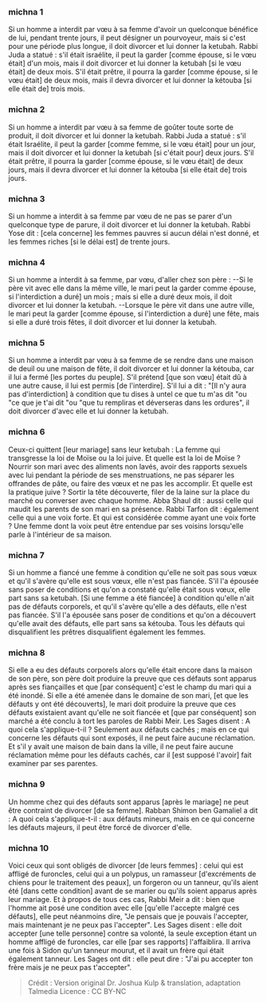 
### michna 1
Si un homme a interdit par vœu à sa femme d'avoir un quelconque bénéfice de lui, pendant trente jours, il peut désigner un pourvoyeur, mais si c'est pour une période plus longue, il doit divorcer et lui donner la ketubah. Rabbi Juda a statué : s'il était israélite, il peut la garder [comme épouse, si le vœu était] d'un mois, mais il doit divorcer et lui donner la ketubah [si le vœu était] de deux mois. S'il était prêtre, il pourra la garder [comme épouse, si le vœu était] de deux mois, mais il devra divorcer et lui donner la kétouba [si elle était de] trois mois.

### michna 2
Si un homme a interdit par vœu à sa femme de goûter toute sorte de produit, il doit divorcer et lui donner la ketubah. Rabbi Juda a statué : s'il était Israélite, il peut la garder [comme femme, si le vœu était] pour un jour, mais il doit divorcer et lui donner la ketubah [si c'était pour] deux jours. S'il était prêtre, il pourra la garder [comme épouse, si le vœu était] de deux jours, mais il devra divorcer et lui donner la kétouba [si elle était de] trois jours.

### michna 3
Si un homme a interdit à sa femme par vœu de ne pas se parer d'un quelconque type de parure, il doit divorcer et lui donner la ketubah. Rabbi Yose dit : [cela concerne] les femmes pauvres si aucun délai n'est donné, et les femmes riches [si le délai est] de trente jours.

### michna 4
Si un homme a interdit à sa femme, par vœu, d'aller chez son père : --Si le père vit avec elle dans la même ville, le mari peut la garder comme épouse, si l'interdiction a duré] un mois ; mais si elle a duré deux mois, il doit divorcer et lui donner la ketubah. --Lorsque le père vit dans une autre ville, le mari peut la garder [comme épouse, si l'interdiction a duré] une fête, mais si elle a duré trois fêtes, il doit divorcer et lui donner la ketubah.

### michna 5
Si un homme a interdit par vœu à sa femme de se rendre dans une maison de deuil ou une maison de fête, il doit divorcer et lui donner la kétouba, car il lui a fermé [les portes du peuple]. S'il prétend [que son vœu] était dû à une autre cause, il lui est permis [de l'interdire]. S'il lui a dit : "[Il n'y aura pas d'interdiction] à condition que tu dises à untel ce que tu m'as dit "ou "ce que je t'ai dit "ou "que tu rempliras et déverseras dans les ordures", il doit divorcer d'avec elle et lui donner la ketubah.

### michna 6
Ceux-ci quittent [leur mariage] sans leur ketubah : La femme qui transgresse la loi de Moïse ou la loi juive. Et quelle est la loi de Moïse ? Nourrir son mari avec des aliments non lavés, avoir des rapports sexuels avec lui pendant la période de ses menstruations, ne pas séparer les offrandes de pâte, ou faire des vœux et ne pas les accomplir. Et quelle est la pratique juive ? Sortir la tête découverte, filer de la laine sur la place du marché ou converser avec chaque homme. Abba Shaul dit : aussi celle qui maudit les parents de son mari en sa présence. Rabbi Tarfon dit : également celle qui a une voix forte. Et qui est considérée comme ayant une voix forte ? Une femme dont la voix peut être entendue par ses voisins lorsqu'elle parle à l'intérieur de sa maison.

### michna 7
Si un homme a fiancé une femme à condition qu'elle ne soit pas sous vœux et qu'il s'avère qu'elle est sous vœux, elle n'est pas fiancée. S'il l'a épousée sans poser de conditions et qu'on a constaté qu'elle était sous vœux, elle part sans sa ketubah. [Si une femme a été fiancée] à condition qu'elle n'ait pas de défauts corporels, et qu'il s'avère qu'elle a des défauts, elle n'est pas fiancée. S'il l'a épousée sans poser de conditions et qu'on a découvert qu'elle avait des défauts, elle part sans sa kétouba. Tous les défauts qui disqualifient les prêtres disqualifient également les femmes.

### michna 8
Si elle a eu des défauts corporels alors qu'elle était encore dans la maison de son père, son père doit produire la preuve que ces défauts sont apparus après ses fiançailles et que [par conséquent] c'est le champ du mari qui a été inondé. Si elle a été amenée dans le domaine de son mari, [et que les défauts y ont été découverts], le mari doit produire la preuve que ces défauts existaient avant qu'elle ne soit fiancée et [que par conséquent] son marché a été conclu à tort les paroles de Rabbi Meir. Les Sages disent :  A quoi cela s'applique-t-il ? Seulement aux défauts cachés ; mais en ce qui concerne les défauts qui sont exposés, il ne peut faire aucune réclamation. Et s'il y avait une maison de bain dans la ville, il ne peut faire aucune réclamation même pour les défauts cachés, car il [est supposé l'avoir] fait examiner par ses parentes.

### michna 9
Un homme chez qui des défauts sont apparus [après le mariage] ne peut être contraint de divorcer [de sa femme]. Rabban Shimon ben Gamaliel a dit : A quoi cela s'applique-t-il : aux défauts mineurs, mais en ce qui concerne les défauts majeurs, il peut être forcé de divorcer d'elle.

### michna 10
Voici ceux qui sont obligés de divorcer [de leurs femmes] : celui qui est affligé de furoncles, celui qui a un polypus, un ramasseur [d'excréments de chiens pour le traitement des peaux], un forgeron ou un tanneur, qu'ils aient été [dans cette condition] avant de se marier ou qu'ils soient apparus après leur mariage. Et à propos de tous ces cas, Rabbi Meir a dit : bien que l'homme ait posé une condition avec elle [qu'elle l'accepte malgré ces défauts], elle peut néanmoins dire, "Je pensais que je pouvais l'accepter, mais maintenant je ne peux pas l'accepter". Les Sages disent : elle doit accepter [une telle personne] contre sa volonté, la seule exception étant un homme affligé de furoncles, car elle [par ses rapports] l'affaiblira. Il arriva une fois à Sidon qu'un tanneur mourut, et il avait un frère qui était également tanneur. Les Sages ont dit : elle peut dire : "J'ai pu accepter ton frère mais je ne peux pas t'accepter".

>Crédit : Version original Dr. Joshua Kulp & translation, adaptation Talmedia
>Licence : CC BY-NC